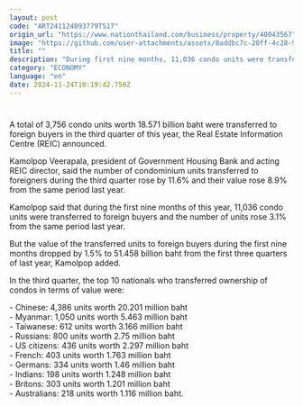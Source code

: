```yaml
---
layout: post
code: "ART241124093779T517"
origin_url: "https://www.nationthailand.com/business/property/40043567"
image: "https://github.com/user-attachments/assets/8addbc7c-20ff-4c28-93b2-1d23740668c9"
title: ""
description: "During first nine months, 11,036 condo units were transferred to foreign buyers"
category: "ECONOMY"
language: "en"
date: 2024-11-24T10:19:42.750Z
---
```


# 









A total of 3,756 condo units worth 18.571 billion baht were transferred to foreign buyers in the third quarter of this year, the Real Estate Information Centre (REIC) announced.

Kamolpop Veerapala, president of Government Housing Bank and acting REIC director, said the number of condominium units transferred to foreigners during the third quarter rose by 11.6% and their value rose 8.9% from the same period last year.

Kamolpop said that during the first nine months of this year, 11,036 condo units were transferred to foreign buyers and the number of units rose 3.1% from the same period last year.

But the value of the transferred units to foreign buyers during the first nine months dropped by 1.5% to 51.458 billion baht from the first three quarters of last year, Kamolpop added.

In the third quarter, the top 10 nationals who transferred ownership of condos in terms of value were:

\- Chinese: 4,386 units worth 20.201 million baht  
\- Myanmar: 1,050 units worth 5.463 million baht  
\- Taiwanese: 612 units worth 3.166 million baht  
\- Russians: 800 units worth 2.75 million baht  
\- US citizens: 436 units worth 2.297 million baht  
\- French: 403 units worth 1.763 million baht  
\- Germans: 334 units worth 1.46 million baht  
\- Indians: 198 units worth 1.248 million baht  
\- Britons: 303 units worth 1.201 million baht  
\- Australians: 218 units worth 1.116 million baht.

